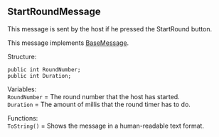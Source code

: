 ## StartRoundMessage

This message is sent by the host if he pressed the StartRound button.

This message implements [BaseMessage](BaseMessage.md).

Structure:
```
public int RoundNumber;
public int Duration;
```
Variables:\
`RoundNumber` = The round number that the host has started.\
`Duration` = The amount of millis that the round timer has to do.

Functions:\
`ToString()` = Shows the message in a human-readable text format.
